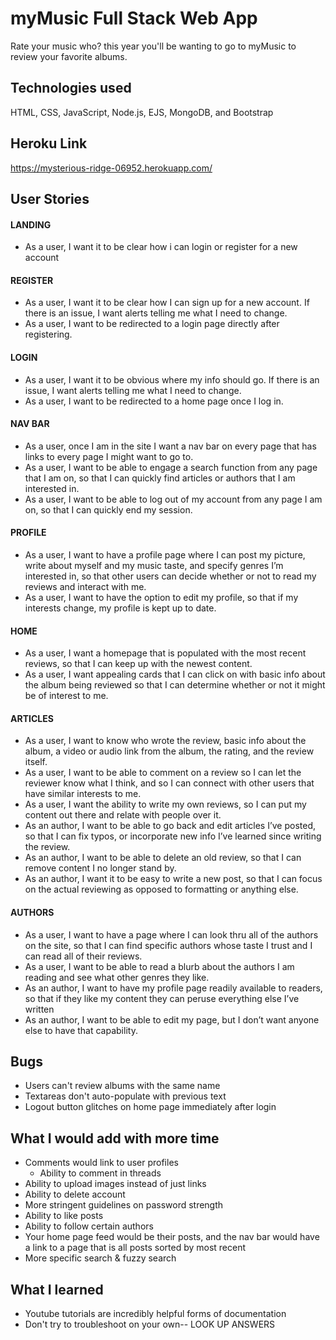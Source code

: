 # myMusic Full Stack Web App
Rate your music who? this year you'll be wanting to go to myMusic to review your favorite albums. 

## Technologies used
HTML, CSS, JavaScript, Node.js, EJS, MongoDB, and Bootstrap

## Heroku Link
https://mysterious-ridge-06952.herokuapp.com/

## User Stories
#### LANDING
- As a user, I want it to be clear how i can login or register for a new account
#### REGISTER
- As a user, I want it to be clear how I can sign up for a new account. If there is an issue, I want alerts telling me what I need to change.
- As a user, I want to be redirected to a login page directly after registering.
#### LOGIN
- As a user, I want it to be obvious where my info should go. If there is an issue, I want alerts telling me what I need to change.
- As a user, I want to be redirected to a home page once I log in.
#### NAV BAR
- As a user, once I am in the site I want a nav bar on every page that has links to every page I might want to go to.
- As a user, I want to be able to engage a search function from any page that I am on, so that I can quickly find articles or authors that I am interested in.
- As a user, I want to be able to log out of my account from any page I am on, so that I can quickly end my session.
#### PROFILE
- As a user, I want to have a profile page where I can post my picture, write about myself and my music taste, and specify genres I’m interested in, so that other users can decide whether or not to read my reviews and interact with me.
- As a user, I want to have the option to edit my profile, so that if my interests change, my profile is kept up to date.
#### HOME 
- As a user, I want a homepage that is populated with the most recent reviews, so that I can keep up with the newest content.
- As a user, I want appealing cards that I can click on with basic info about the album being reviewed so that I can determine whether or not it might be of interest to me.
#### ARTICLES
- As a user, I want to know who wrote the review, basic info about the album, a video or audio link from the album, the rating, and the review itself.
- As a user, I want to be able to comment on a review so I can let the reviewer know what I think, and so I can connect with other users that have similar interests to me.
- As a user, I want the ability to write my own reviews, so I can put my content out there and relate with people over it.
- As an author, I want to be able to go back and edit articles I’ve posted, so that I can fix typos, or incorporate new info I’ve learned since writing the review.
- As an author, I want to be able to delete an old review, so that I can remove content I no longer stand by.
- As an author, I want it to be easy to write a new post, so that I can focus on the actual reviewing as opposed to formatting or anything else.
#### AUTHORS 
- As a user, I want to have a page where I can look thru all of the authors on the site, so that I can find specific authors whose taste I trust and I can read all of their reviews. 
- As a user, I want to be able to read a blurb about the authors I am reading and see what other genres they like.
- As an author, I want to have my profile page readily available to readers, so that if they like my content they can peruse everything else I’ve written
- As an author, I want to be able to edit my page, but I don’t want anyone else to have that capability.


## Bugs
- Users can't review albums with the same name
- Textareas don't auto-populate with previous text
- Logout button glitches on home page immediately after login 
## What I would add with more time
- Comments would link to user profiles
    - Ability to comment in threads
- Ability to upload images instead of just links 
- Ability to delete account
- More stringent guidelines on password strength
- Ability to like posts
- Ability to follow certain authors
 - Your home page feed would be their posts, and the nav bar would have a link to a page that is all posts sorted by most recent
- More specific search & fuzzy search

## What I learned
- Youtube tutorials are incredibly helpful forms of documentation
- Don't try to troubleshoot on your own-- LOOK UP ANSWERS